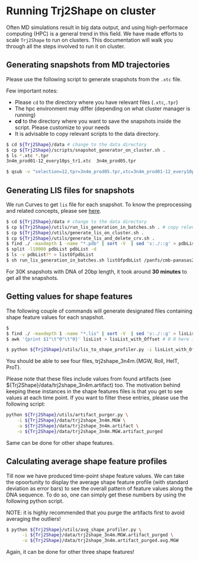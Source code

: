 # Running Trj2Shape on cluster

Often MD simulations result in big data output, and using high-performace
computing (HPC) is a general trend in this field. We have made efforts to scale
`Trj2Shape` to run on clusters. This documentation will walk you through all
the steps involved to run it on cluster.


## Generating snapshots from MD trajectories

Please use the following script to generate snapshots from the `.xtc` file.

Few important notes: 

- Please `cd` to the directory where you have relevant files (`.xtc`,`.tpr`)
- The hpc environment may differ (depending on what cluster manager is running)
- **cd** to the directory where you want to save the snapshots inside the
  script. Please customize to your needs
- It is advisable to copy relevant scripts to the data directory. 

```bash
$ cd ${Trj2Shape}/data # change to the data directory 
$ cp ${Trj2Shape}/scripts/snapshot_generator_on_cluster.sh .
$ ls *.xtc *.tpr
3n4m_prod01-12_every10ps_tr1.xtc  3n4m_prod05.tpr

$ qsub -v "selection=12,tpr=3n4m_prod05.tpr,xtc=3n4m_prod01-12_every10ps_tr1.xtc,skip=0" snapshot_generator_on_cluster.sh 
```

## Generating LIS files for snapshots

We run Curves to get `lis` file for each snapshot. To know the preprocessing
and related concepts, please see [here](./Curves.processing.md).

```bash
$ cd ${Trj2Shape}/data # change to the data directory 
$ cp ${Trj2Shape}/utils/run_lis_generation_in_batches.sh . # copy relevant scripts to the data directory 
$ cp ${Trj2Shape}/utils/generate_lis_on_cluster.sh .
$ cp ${Trj2Shape}/utils/generate_lis_and_delete_crv.sh . 
$ find ./ -maxdepth 1 -name "*.pdb" | sort -V  | sed 's:./::g' > pdbList 
$ split -l10000 pdbList pdbList -d 
$ ls -v pdbList?* > listOfpdbList
$ sh run_lis_generation_in_batches.sh listOfpdbList /panfs/cmb-panasas2/satyanar/workplace/tools/Curve/Cur5

```
For 30K snapshots with DNA of 20bp length, it took around **30 minutes** to get all the snapshots. 


## Getting values for shape features

The following couple of commands will generate designated files containing shape feature values for each snapshot.
```bash
$ 
$ find ./ -maxdepth 1 -name "*.lis" | sort -V  | sed 's:./::g' > lisList
$ awk '{print $1"\t"0"\t"0}' lisList > lisList_with_Offset # 0 0 here is basically saying do not chop off any information from either ends of sequence while processing.

$ python ${Trj2Shape}/utils/lis_to_shape_profiler.py -i lisList_with_Offset -c ${Trj2Shape}/utils/artifact.yaml -w trj2shape_3n4m
```

You should be able to see four files, trj2shape\_3n4m.{MGW, Roll, HelT, ProT}. 

Please note that these files include values from found artifacts (see
${Trj2Shape}/data/trj2shape_3n4m.artifact) too. The motivation behind keeping
these instances in the shape features files is that you get to see values at
each time point. If you want to filter these entries, please use the following
script:

```bash
python ${Trj2Shape}/utils/artifact_purger.py \
    -i ${Trj2Shape}/data/trj2shape_3n4m.MGW \
    -a ${Trj2Shape}/data/trj2shape_3n4m.artifact \
    -o ${Trj2Shape}/data/trj2shape_3n4m.MGW.artifact_purged

```

Same can be done for other shape features.

## Calculating average shape feature profiles 

Till now we have produced time-point shape feature values. We can take the
opoortunity to display the average shape feature profile (with standard
deviation as error bars) to see the overall pattern of feature values along the
DNA sequence. To do so, one can simply get these numbers by using the following
python script. 

NOTE: it is highly recommended that you purge the artifacts first to avoid averaging the outliers! 

```bash
$ python ${Trj2Shape}/utils/avg_shape_profiler.py \
      -i ${Trj2Shape}/data/trj2shape_3n4m.MGW.artifact_purged \
      -o ${Trj2Shape}/data/trj2shape_3n4m.artifact_purged.avg.MGW
```
 
Again, it can be done for other three shape features! 

